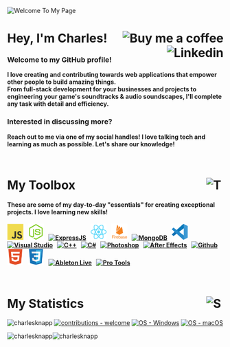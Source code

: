 ![Welcome To My Page](https://raw.githubusercontent.com/charlesknapp/charlesknapp/main/top-header.gif)
<!-- <h1 align="left">𝚆𝚎𝚕𝚌𝚘𝚖𝚎 𝚝𝚘 𝚃𝚑𝚎 𝙶𝚒𝚝𝙷𝚞𝚋 𝚘𝚏 𝙲𝚑𝚊𝚛𝚕𝚎𝚜 𝙺𝚗𝚊𝚙𝚙</h1> -->

<h1>Hey, I'm Charles!
<a href='https://buymeacoffee.com/charlesknapp' target="_blank"><img align="right" alt='Buy me a coffee' src='https://img.shields.io/badge/BUY_ME A COFFEE-100000?style=flat&logo=Buy me a coffee&logoColor=white&labelColor=505050&color=FFE02C'/></a>
<a href='https://linkedin.com/in/knappcharles' target="_blank"><img align="right" alt='Linkedin' src='https://img.shields.io/badge/VIEW_MY LINKEDIN-100000?style=flat&logo=Linkedin&logoColor=white&labelColor=505050&color=2DB7FD'/></a>
</h1>

<h3 align="left">Welcome to my GitHub profile!</h3>
<p><strong>I love creating and contributing towards web applications that empower other people to build amazing things.<br>
From full-stack development for your businesses and projects to engineering your game's soundtracks & audio soundscapes, I'll complete any task with detail and efficiency.</strong></p>
<h3>Interested in discussing more?</h3>
<p><strong>Reach out to me via one of my social handles! I love talking tech and learning as much as possible. Let's share our knowledge!</strong></p>
<br>
<h1 align="left">My Toolbox <img align="right" alt="Toolbox Icon" src="https://www.freeiconspng.com/thumbs/toolbox-icon/toolbox-icon-4.png" height="40" width="40"></h1>
<h4>
These are some of my day-to-day "essentials" for creating exceptional projects. I love learning new skills!
<h4>
<p dir="auto">
<a target="_blank" rel="noopener noreferrer nofollow" href="https://raw.githubusercontent.com/devicons/devicon/1119b9f84c0290e0f0b38982099a2bd027a48bf1/icons/javascript/javascript-original.svg"><img src="https://raw.githubusercontent.com/devicons/devicon/1119b9f84c0290e0f0b38982099a2bd027a48bf1/icons/javascript/javascript-original.svg" alt="JavaScript" title="JavaScript" width="38" height="38" style="max-width: 100%;"></a> &nbsp; <a target="_blank" rel="noopener noreferrer nofollow" href="https://raw.githubusercontent.com/devicons/devicon/1119b9f84c0290e0f0b38982099a2bd027a48bf1/icons/nodejs/nodejs-plain.svg"><img src="https://raw.githubusercontent.com/devicons/devicon/1119b9f84c0290e0f0b38982099a2bd027a48bf1/icons/nodejs/nodejs-plain.svg" alt="NodeJS" title="NodeJS" width="38" height="38" style="max-width: 100%;"></a> &nbsp; <a target="_blank" rel="noopener noreferrer" href="https://github.com/CyrisXD/CyrisXD/raw/master/assets/ExpressJS.png"><img src="https://github.com/CyrisXD/CyrisXD/raw/master/assets/ExpressJS.png" width="38" height="38" alt="ExpressJS" title="ExpressJS" style="max-width: 100%;"></a> &nbsp; <a target="_blank" rel="noopener noreferrer nofollow" href="https://raw.githubusercontent.com/devicons/devicon/1119b9f84c0290e0f0b38982099a2bd027a48bf1/icons/react/react-original.svg"><img src="https://raw.githubusercontent.com/devicons/devicon/1119b9f84c0290e0f0b38982099a2bd027a48bf1/icons/react/react-original.svg" alt="ReactJS" title="ReactJS" width="38" height="38" style="max-width: 100%;"></a> &nbsp; <a target="_blank" rel="noopener noreferrer nofollow" href="https://raw.githubusercontent.com/devicons/devicon/1119b9f84c0290e0f0b38982099a2bd027a48bf1/icons/firebase/firebase-plain-wordmark.svg"><img src="https://raw.githubusercontent.com/devicons/devicon/1119b9f84c0290e0f0b38982099a2bd027a48bf1/icons/firebase/firebase-plain-wordmark.svg" alt="Firebase" title="Firebase" width="38" height="38" style="max-width: 100%;"></a> &nbsp; <a target="_blank" rel="noopener noreferrer nofollow" href="https://i.ibb.co/gjnByQj/mongodb.png"><img src="https://i.ibb.co/gjnByQj/mongodb.png" alt="MongoDB" title="MongoDB" width="38" height="38" style="max-width: 100%;"></a> &nbsp; <a target="_blank" rel="noopener noreferrer nofollow" href="https://raw.githubusercontent.com/devicons/devicon/1119b9f84c0290e0f0b38982099a2bd027a48bf1/icons/vscode/vscode-original.svg"><img src="https://raw.githubusercontent.com/devicons/devicon/1119b9f84c0290e0f0b38982099a2bd027a48bf1/icons/vscode/vscode-original.svg" alt="VSCode" title="VSCode" width="38" height="38" style="max-width: 100%;"></a> &nbsp; <a target="_blank" rel="noopener noreferrer nofollow" href="https://i.ibb.co/0XJ17s0/vsicon.png"><img src="https://i.ibb.co/0XJ17s0/vsicon.png" alt="Visual Studio" title="Visual Studio" width="38" height="38" style="max-width: 100%;"></a> &nbsp; <a target="_blank" rel="noopener noreferrer nofollow" href="https://i.ibb.co/Sn4XzmX/cppicon.png"><img src="https://i.ibb.co/Sn4XzmX/cppicon.png" alt="C++" title="C++" width="38" height="38" style="max-width: 100%;"></a> &nbsp; <a target="_blank" rel="noopener noreferrer nofollow" href="https://i.ibb.co/sFQGKzN/csharpicon.png"><img src="https://i.ibb.co/sFQGKzN/csharpicon.png" alt="C#" title="C#" width="38" height="38" style="max-width: 100%;"></a> &nbsp; <a target="_blank" rel="noopener noreferrer nofollow" href="https://i.ibb.co/vqLtv68/psicon.png"><img src="https://i.ibb.co/vqLtv68/psicon.png" alt="Photoshop" title="Photoshop" width="38" height="38" style="max-width: 100%;"></a> &nbsp; <a target="_blank" rel="noopener noreferrer nofollow" href="https://i.ibb.co/6y7X77g/aeicon.png"><img src="https://i.ibb.co/6y7X77g/aeicon.png" alt="After Effects" title="After Effects" width="38" height="38" style="max-width: 100%;"></a> &nbsp; <a target="_blank" rel="noopener noreferrer" href="https://github.com/CyrisXD/CyrisXD/raw/master/assets/Github.png"><img src="https://github.com/CyrisXD/CyrisXD/raw/master/assets/Github.png" alt="Github" width="38" height="38" style="max-width: 100%;"></a> &nbsp; <a target="_blank" rel="noopener noreferrer nofollow" href="https://raw.githubusercontent.com/devicons/devicon/1119b9f84c0290e0f0b38982099a2bd027a48bf1/icons/html5/html5-plain.svg"><img src="https://raw.githubusercontent.com/devicons/devicon/1119b9f84c0290e0f0b38982099a2bd027a48bf1/icons/html5/html5-plain.svg" alt="HTML5" title="HTML5" width="38" height="38" style="max-width: 100%;"></a> &nbsp; <a target="_blank" rel="noopener noreferrer nofollow" href="https://raw.githubusercontent.com/devicons/devicon/1119b9f84c0290e0f0b38982099a2bd027a48bf1/icons/css3/css3-original.svg"><img src="https://raw.githubusercontent.com/devicons/devicon/1119b9f84c0290e0f0b38982099a2bd027a48bf1/icons/css3/css3-original.svg" alt="CSS3" title="CSS3" width="38" height="38" style="max-width: 100%;"></a> &nbsp; <a target="_blank" rel="noopener noreferrer nofollow" href="https://i.ibb.co/WGMt1r0/dbui0fg-b55c2956-9d64-4bfe-92e8-c6895bd30c40.png"><img src="https://i.ibb.co/WGMt1r0/dbui0fg-b55c2956-9d64-4bfe-92e8-c6895bd30c40.png" alt="Ableton Live" title="Ableton Live" width="38" height="38" style="max-width: 100%;"></a> &nbsp; <a target="_blank" rel="noopener noreferrer nofollow" href="https://i.ibb.co/YRTDWLf/protools-icon.png"><img src="https://i.ibb.co/YRTDWLf/protools-icon.png" alt="Pro Tools" title="Pro Tools" width="38" height="38" style="max-width: 100%;"></a></p>
<br>
<h1>My Statistics <img align="right" alt="Statistics Icon" src="https://www.freeiconspng.com/uploads/chart-pie-statistics-icon--9.png" height="40" width="40"></h1>

<img src="https://komarev.com/ghpvc/?username=charlesknapp&label=Profile%20views&color=0e75b6&style=flat" alt="charlesknapp" /> <a href="#" title="Go to contributions doc"><img src="https://img.shields.io/badge/contributions-welcome-blue" alt="contributions - welcome"></a> <a href="https://www.microsoft.com/" title="Go to Microsoft homepage"><img src="https://img.shields.io/badge/OS-Windows-blue?logo=windows&logoColor=white" alt="OS - Windows"></a> <a href="https://www.apple.com/macos/" title="Go to Apple homepage"><img src="https://img.shields.io/badge/OS-macOS-blue?logo=apple&logoColor=white" alt="OS - macOS"></a>
<br>

<img align="left" src="https://github-readme-stats.vercel.app/api?username=charlesknapp&show_icons=true&locale=en&theme=codeSTACKr" alt="charlesknapp" />
<img align="left" src="https://github-readme-stats.vercel.app/api/top-langs?username=charlesknapp&show_icons=true&locale=en&theme=codeSTACKr" alt="charlesknapp" />

<!-- <p align="left">
  <img src="https://github-readme-stats.vercel.app/api/top-langs?username=charlesknapp&show_icons=true&layout=compact&locale=en&theme=github_dark" alt="charlesknapp" />
&nbsp;
  <img src="https://github-readme-stats.vercel.app/api/wakatime?username=charlesknapp&show_icons=true&layout=compact&locale=en&theme=github_dark" alt="charlesknapp" />
</p> -->
